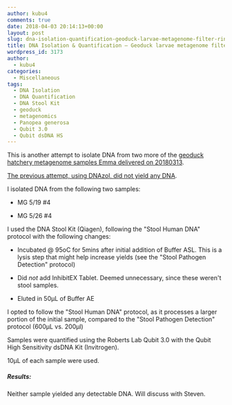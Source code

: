 ```yaml
---
author: kubu4
comments: true
date: 2018-04-03 20:14:13+00:00
layout: post
slug: dna-isolation-quantification-geoduck-larvae-metagenome-filter-rinses-2
title: DNA Isolation & Quantification – Geoduck larvae metagenome filter rinses
wordpress_id: 3173
author:
  - kubu4
categories:
  - Miscellaneous
tags:
  - DNA Isolation
  - DNA Quantification
  - DNA Stool Kit
  - geoduck
  - metagenomics
  - Panopea generosa
  - Qubit 3.0
  - Qubit dsDNA HS
---
```


This is another attempt to isolate DNA from two more of the [geoduck hatchery metagenome samples Emma delivered on 20180313](http://onsnetwork.org/kubu4/2018/03/13/samples-received-geoduck-larvae-metagenome-filter-rinses/).

[The previous attempt, using DNAzol, did not yield any DNA](http://onsnetwork.org/kubu4/2018/03/20/dna-isolation-quantification-geoduck-larvae-metagenome-filter-rinses/).

I isolated DNA from the following two samples:





  * MG 5/19 #4


  * MG 5/26 #4



I used the DNA Stool Kit (Qiagen), following the "Stool Human DNA" protocol with the following changes:



  * Incubated @ 95oC for 5mins after initial addition of Buffer ASL. This is a lysis step that might help increase yields (see the "Stool Pathogen Detection" protocol)


  * Did _not_ add InhibitEX Tablet. Deemed unnecessary, since these weren't stool samples.


  * Eluted in 50μL of Buffer AE



I opted to follow the "Stool Human DNA" protocol, as it processes a larger portion of the initial sample, compared to the "Stool Pathogen Detection" protocol (600μL vs. 200μl)

Samples were quantified using the Roberts Lab Qubit 3.0 with the Qubit High Sensitivity dsDNA Kit (Invitrogen).

10μL of each sample were used.



##### Results:



Neither sample yielded any detectable DNA. Will discuss with Steven.
